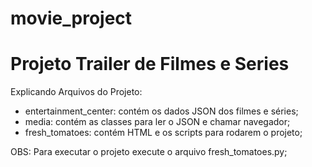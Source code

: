 # movie_project

# Projeto Trailer de Filmes e Series 

Explicando Arquivos do Projeto:

- entertainment_center: contém os dados JSON dos filmes e séries;
- media: contém as classes para ler o JSON e chamar navegador;
- fresh_tomatoes: contém HTML e os scripts para rodarem o projeto;

OBS: Para executar o projeto execute o arquivo fresh_tomatoes.py;
